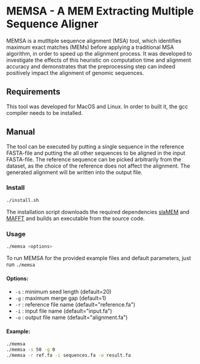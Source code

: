 # MEMSA - A MEM Extracting Multiple Sequence Aligner

MEMSA is a mutltiple sequence alignment (MSA) tool, which identifies maximum exact matches (MEMs) before applying a traditional MSA algorithm, in order to speed up the alignment process. It was developed to investigate the effects of this heuristic on computation time and alignment accuracy and demonstrates that the preprocessing step can indeed positively impact the alignment of genomic sequences.

## Requirements

This tool was developed for MacOS and Linux.
In order to built it, the gcc compiler needs to be installed.

## Manual

The tool can be executed by putting a single sequence in the reference FASTA-file and putting the all other sequences to be aligned in the input FASTA-file. The reference sequence can be picked arbitrarily from the dataset, as the choice of the reference does not affect the alignment. The generated alignment will be written into the output file.

### Install
```bash
./install.sh
```

The installation script downloads the required dependencies [slaMEM](https://github.com/fjdf/slaMEM) and [MAFFT](https://mafft.cbrc.jp/alignment/software/) and builds an executable from the source code.

### Usage
```bash
./memsa <options>
```

To run MEMSA for the provided example files and default parameters, just run `./memsa`

#### Options:
- `-s`   : minimum seed length (default=20)
- `-g`   : maximum merge gap (default=1)
- `-r`   : reference file name (default="reference.fa")
- `-i`   : input file name (default="input.fa")
- `-o`   : output file name (default="alignment.fa")

#### Example:
```bash
./memsa
./memsa -s 50 -g 0
./memsa -r ref.fa -i sequences.fa -o result.fa
```